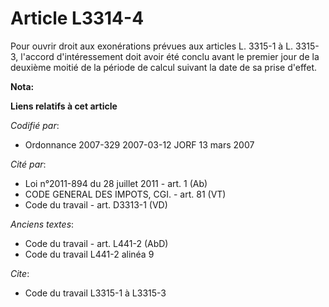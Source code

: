 # Article L3314-4

Pour ouvrir droit aux exonérations prévues aux articles L. 3315-1 à L. 3315-3, l'accord d'intéressement doit avoir été conclu
avant le premier jour de la deuxième moitié de la période de calcul suivant la date de sa prise d'effet.

**Nota:**



**Liens relatifs à cet article**

_Codifié par_:

  - Ordonnance 2007-329 2007-03-12 JORF 13 mars 2007

_Cité par_:

  - Loi n°2011-894 du 28 juillet 2011 - art. 1 (Ab)
  - CODE GENERAL DES IMPOTS, CGI. - art. 81 (VT)
  - Code du travail - art. D3313-1 (VD)

_Anciens textes_:

  - Code du travail - art. L441-2 (AbD)
  - Code du travail L441-2 alinéa 9

_Cite_:

  - Code du travail L3315-1 à L3315-3

